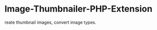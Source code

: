 Image-Thumbnailer-PHP-Extension
===============================

reate thumbnail images, convert image types.
